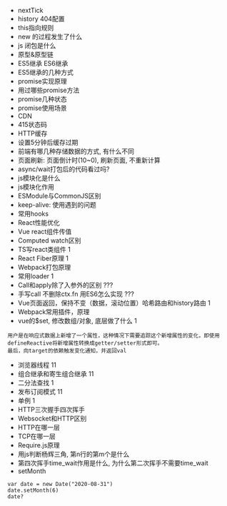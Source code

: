 - nextTick
- history 404配置
- this指向规则
- new 的过程发生了什么
- js 闭包是什么
- 原型&原型链
- ES5继承 ES6继承
- ES5继承的几种方式
- promise实现原理
- 用过哪些promise方法
- promise几种状态
- promise使用场景
- CDN
- 415状态码
- HTTP缓存
- 设置5分钟后缓存过期
- 前端有哪几种存储数据的方式, 有什么不同
- 页面刷新: 页面倒计时(10~0), 刷新页面, 不重新计算
- async/wait打包后的代码看过吗?
- js模块化是什么
- js模块化作用
- ESModule与CommonJS区别
- keep-alive: 使用遇到的问题
- 常用hooks
- React性能优化
- Vue react组件传值
- Computed watch区别
- TS写react类组件 1
- React Fiber原理 1
- Webpack打包原理
- 常用loader 1
- Call和apply除了入参外的区别 ???
- 手写call 不删除ctx.fn 用ES6怎么实现 ???
- Vue页面返回，保持不变（数据，滚动位置）哈希路由和history路由 1
- Webpack常用插件，原理
- vue的$set, 修改数组/对象, 底层做了什么 1
```
用户是在响应式数据上新增了一个属性，这种情况下需要追踪这个新增属性的变化，即使用defineReactive将新增属性转换成getter/setter形式即可。
最后，向target的依赖触发变化通知，并返回val
```
- 浏览器线程 11
- 组合继承和寄生组合继承 11
- 二分法查找 1
- 发布订阅模式 11
- 单例 1
- HTTP三次握手四次挥手
- Websocket和HTTP区别
- HTTP在哪一层
- TCP在哪一层
- Require.js原理
- 用js判断杨辉三角, 第n行的第m个是什么
- 第四次挥手time_wait作用是什么, 为什么第二次挥手不需要time_wait
- setMonth
```
var date = new Date("2020-08-31")
date.setMonth(6)
date?
```